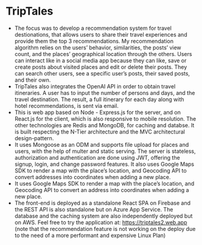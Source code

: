 # TripTales
- The focus was to develop a recommendation system for travel destionations, that allows users to share their travel experiences and provide them the top 3 recommendations. My recommendation algorithm relies on the users’ behavior, similarities, the posts’ view count, and the places’ geographical location through the others. Users can interact like in a social media app because they can like, save or create posts about visited places and edit or delete their posts. They can search other users, see a specific user’s posts, their saved posts, and their own.
- TripTales also integrates the OpenAI API in order to obtain travel itineraries. A user has to input the number of persons and days, and the travel destination. The result, a full itinerary for each day along with hotel recommendations, is sent via email.
- This is web app based on Node - Express.js for the server, and on React.js for the client, which is also responsive to mobile resolution. The other technologies are Redis and MongoDB, for caching and databse. It is built respecting the N-Tier architecture and the MVC architectural design-pattern.
- It uses Mongoose as an ODM and supports file upload for places and users, with the help of multer and static serving. The server is stateless, authorization and authentication are done using JWT, offering the signup, login, and change password features. It also uses Google Maps SDK to render a map with the place’s location, and Geocoding API to convert addresses into coordinates when adding a new place.
- It uses Google Maps SDK to render a map with the place’s location, and Geocoding API to convert an address into coordinates when adding a new place.
- The front-end is deployed as a standalone React SPA on Firebase and the REST API is also standalone but on Azure App Service. The database and the caching system are also independently deployed but on AWS. Feel free to try the application at: https://triptales2.web.app (note that the recommendation feature is not working on the deploy due to the need of a more performant and expensive Linux Plan)
